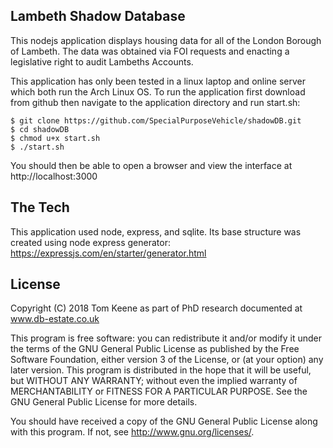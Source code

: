 ## Lambeth Shadow Database

This nodejs application displays housing data for all of 
the London Borough of Lambeth. The data was obtained via FOI requests
and enacting a legislative right to audit Lambeths Accounts.

This application has only been tested in a linux laptop and online 
server which both run the Arch Linux OS. To run the application first 
download from github then navigate to the application directory and 
run start.sh: 
    
    $ git clone https://github.com/SpecialPurposeVehicle/shadowDB.git
    $ cd shadowDB
    $ chmod u+x start.sh
    $ ./start.sh

You should then be able to open a browser and view the interface at
http://localhost:3000

## The Tech
This application used node, express, and sqlite. 
Its base structure was created using node express generator:
https://expressjs.com/en/starter/generator.html


## License

Copyright (C) 2018 Tom Keene as part of PhD research documented at www.db-estate.co.uk              

This program is free software: you can redistribute it and/or modify
it under the terms of the GNU General Public License as published by
the Free Software Foundation, either version 3 of the License, or
(at your option) any later version. This program is distributed in the hope that it will be useful, but WITHOUT ANY WARRANTY; without even the implied warranty of MERCHANTABILITY or FITNESS FOR A PARTICULAR PURPOSE. See the GNU General Public License for more details.

You should have received a copy of the GNU General Public License
along with this program. If not, see http://www.gnu.org/licenses/.   
